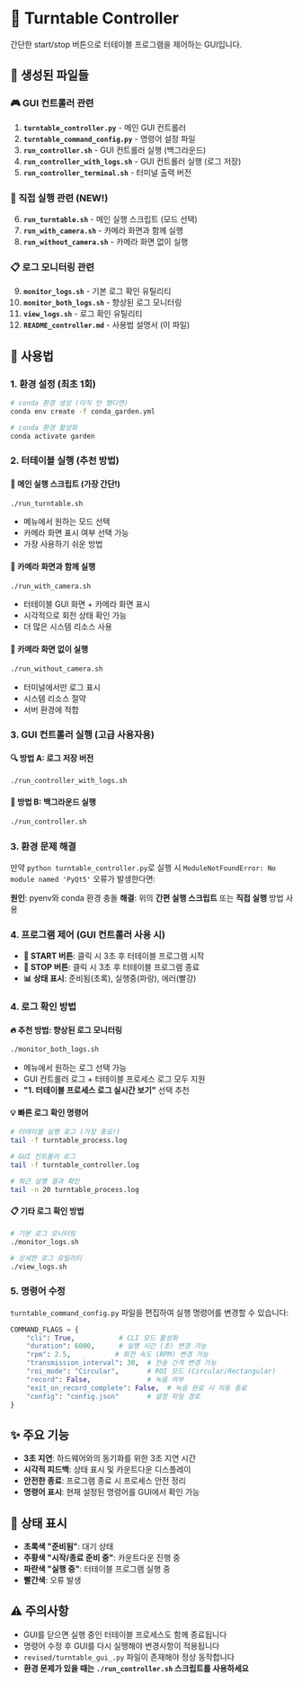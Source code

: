 # 🎵 Turntable Controller

간단한 start/stop 버튼으로 터테이블 프로그램을 제어하는 GUI입니다.

## 📁 생성된 파일들

### 🎮 **GUI 컨트롤러 관련**
1. **`turntable_controller.py`** - 메인 GUI 컨트롤러
2. **`turntable_command_config.py`** - 명령어 설정 파일
3. **`run_controller.sh`** - GUI 컨트롤러 실행 (백그라운드)
4. **`run_controller_with_logs.sh`** - GUI 컨트롤러 실행 (로그 저장)
5. **`run_controller_terminal.sh`** - 터미널 출력 버전

### 🎥 **직접 실행 관련 (NEW!)**
6. **`run_turntable.sh`** - 메인 실행 스크립트 (모드 선택)
7. **`run_with_camera.sh`** - 카메라 화면과 함께 실행
8. **`run_without_camera.sh`** - 카메라 화면 없이 실행

### 📋 **로그 모니터링 관련**
9. **`monitor_logs.sh`** - 기본 로그 확인 유틸리티
10. **`monitor_both_logs.sh`** - 향상된 로그 모니터링
11. **`view_logs.sh`** - 로그 확인 유틸리티
12. **`README_controller.md`** - 사용법 설명서 (이 파일)

## 🚀 사용법

### 1. 환경 설정 (최초 1회)
```bash
# conda 환경 생성 (아직 안 했다면)
conda env create -f conda_garden.yml

# conda 환경 활성화
conda activate garden
```

### 2. 터테이블 실행 (추천 방법)

#### 🎯 **메인 실행 스크립트 (가장 간단!)**
```bash
./run_turntable.sh
```
- 메뉴에서 원하는 모드 선택
- 카메라 화면 표시 여부 선택 가능
- 가장 사용하기 쉬운 방법

#### 🎥 **카메라 화면과 함께 실행**
```bash
./run_with_camera.sh
```
- 터테이블 GUI 화면 + 카메라 화면 표시
- 시각적으로 회전 상태 확인 가능
- 더 많은 시스템 리소스 사용

#### 🎵 **카메라 화면 없이 실행**
```bash
./run_without_camera.sh
```
- 터미널에서만 로그 표시
- 시스템 리소스 절약
- 서버 환경에 적합

### 3. GUI 컨트롤러 실행 (고급 사용자용)

#### 🔍 방법 A: 로그 저장 버전
```bash
./run_controller_with_logs.sh
```

#### 🎯 방법 B: 백그라운드 실행
```bash
./run_controller.sh
```

### 3. 환경 문제 해결
만약 `python turntable_controller.py`로 실행 시 `ModuleNotFoundError: No module named 'PyQt5'` 오류가 발생한다면:

**원인**: pyenv와 conda 환경 충돌
**해결**: 위의 **간편 실행 스크립트** 또는 **직접 실행** 방법 사용

### 4. 프로그램 제어 (GUI 컨트롤러 사용 시)
- **🚀 START 버튼**: 클릭 시 3초 후 터테이블 프로그램 시작
- **🛑 STOP 버튼**: 클릭 시 3초 후 터테이블 프로그램 종료
- **📊 상태 표시**: 준비됨(초록), 실행중(파랑), 에러(빨강)

### 4. 로그 확인 방법

#### 🔥 **추천 방법: 향상된 로그 모니터링**
```bash
./monitor_both_logs.sh
```
- 메뉴에서 원하는 로그 선택 가능
- GUI 컨트롤러 로그 + 터테이블 프로세스 로그 모두 지원
- **"1. 터테이블 프로세스 로그 실시간 보기"** 선택 추천

#### 💡 **빠른 로그 확인 명령어**
```bash
# 터테이블 실행 로그 (가장 중요!)
tail -f turntable_process.log

# GUI 컨트롤러 로그
tail -f turntable_controller.log

# 최근 실행 결과 확인
tail -n 20 turntable_process.log
```

#### 📋 **기타 로그 확인 방법**
```bash
# 기본 로그 모니터링
./monitor_logs.sh

# 상세한 로그 유틸리티
./view_logs.sh
```

### 5. 명령어 수정
`turntable_command_config.py` 파일을 편집하여 실행 명령어를 변경할 수 있습니다:

```python
COMMAND_FLAGS = {
    "cli": True,           # CLI 모드 활성화
    "duration": 6000,      # 실행 시간 (초) 변경 가능
    "rpm": 2.5,           # 회전 속도 (RPM) 변경 가능
    "transmission_interval": 30,  # 전송 간격 변경 가능
    "roi_mode": "Circular",       # ROI 모드 (Circular/Rectangular)
    "record": False,              # 녹음 여부
    "exit_on_record_complete": False,  # 녹음 완료 시 자동 종료
    "config": "config.json"       # 설정 파일 경로
}
```

## ✨ 주요 기능

- **3초 지연**: 하드웨어와의 동기화를 위한 3초 지연 시간
- **시각적 피드백**: 상태 표시 및 카운트다운 디스플레이
- **안전한 종료**: 프로그램 종료 시 프로세스 안전 정리
- **명령어 표시**: 현재 설정된 명령어를 GUI에서 확인 가능

## 🎯 상태 표시

- **초록색 "준비됨"**: 대기 상태
- **주황색 "시작/종료 준비 중"**: 카운트다운 진행 중
- **파란색 "실행 중"**: 터테이블 프로그램 실행 중
- **빨간색**: 오류 발생

## ⚠️ 주의사항

- GUI를 닫으면 실행 중인 터테이블 프로세스도 함께 종료됩니다
- 명령어 수정 후 GUI를 다시 실행해야 변경사항이 적용됩니다
- `revised/turntable_gui_.py` 파일이 존재해야 정상 동작합니다
- **환경 문제가 있을 때는 `./run_controller.sh` 스크립트를 사용하세요** 